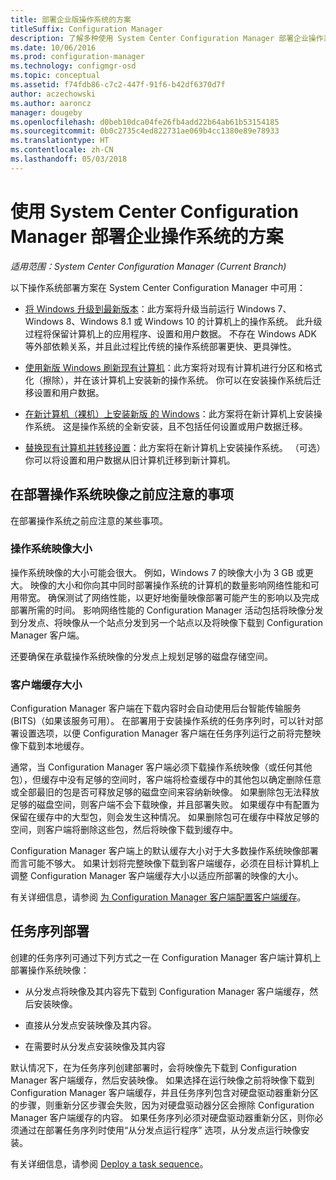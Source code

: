 ```yaml
---
title: 部署企业版操作系统的方案
titleSuffix: Configuration Manager
description: 了解多种使用 System Center Configuration Manager 部署企业操作系统的方案。
ms.date: 10/06/2016
ms.prod: configuration-manager
ms.technology: configmgr-osd
ms.topic: conceptual
ms.assetid: f74fdb86-c7c2-447f-91f6-b42df6370d7f
author: aczechowski
ms.author: aaroncz
manager: dougeby
ms.openlocfilehash: d0beb10dca04fe26fb4add22b64ab61b53154185
ms.sourcegitcommit: 0b0c2735c4ed822731ae069b4cc1380e89e78933
ms.translationtype: HT
ms.contentlocale: zh-CN
ms.lasthandoff: 05/03/2018
---
```

# <a name="scenarios-to-deploy-enterprise-operating-systems-with-system-center-configuration-manager"></a>使用 System Center Configuration Manager 部署企业操作系统的方案

*适用范围：System Center Configuration Manager (Current Branch)*

以下操作系统部署方案在 System Center Configuration Manager 中可用：  

-   [将 Windows 升级到最新版本](upgrade-windows-to-the-latest-version.md)：此方案将升级当前运行 Windows 7、Windows 8、Windows 8.1 或 Windows 10 的计算机上的操作系统。 此升级过程将保留计算机上的应用程序、设置和用户数据。 不存在 Windows ADK 等外部依赖关系，并且此过程比传统的操作系统部署更快、更具弹性。  

-   [使用新版 Windows 刷新现有计算机](refresh-an-existing-computer-with-a-new-version-of-windows.md)：此方案将对现有计算机进行分区和格式化（擦除），并在该计算机上安装新的操作系统。 你可以在安装操作系统后迁移设置和用户数据。  

-   [在新计算机（裸机）上安装新版 的 Windows](install-new-windows-version-new-computer-bare-metal.md)：此方案将在新计算机上安装操作系统。 这是操作系统的全新安装，且不包括任何设置或用户数据迁移。  

-   [替换现有计算机并转移设置](replace-an-existing-computer-and-transfer-settings.md)：此方案将在新计算机上安装操作系统。 （可选）你可以将设置和用户数据从旧计算机迁移到新计算机。  

## <a name="things-to-consider-before-you-deploy-operating-system-images"></a>在部署操作系统映像之前应注意的事项  
 在部署操作系统之前应注意的某些事项。  

### <a name="operating-system-image-size"></a>操作系统映像大小  
 操作系统映像的大小可能会很大。 例如，Windows 7 的映像大小为 3 GB 或更大。 映像的大小和你向其中同时部署操作系统的计算机的数量影响网络性能和可用带宽。 确保测试了网络性能，以更好地衡量映像部署可能产生的影响以及完成部署所需的时间。 影响网络性能的 Configuration Manager 活动包括将映像分发到分发点、将映像从一个站点分发到另一个站点以及将映像下载到 Configuration Manager 客户端。  

 还要确保在承载操作系统映像的分发点上规划足够的磁盘存储空间。  

### <a name="client-cache-size"></a>客户端缓存大小  
 Configuration Manager 客户端在下载内容时会自动使用后台智能传输服务 (BITS)（如果该服务可用）。 在部署用于安装操作系统的任务序列时，可以针对部署设置选项，以便 Configuration Manager 客户端在任务序列运行之前将完整映像下载到本地缓存。  

 通常，当 Configuration Manager 客户端必须下载操作系统映像（或任何其他包），但缓存中没有足够的空间时，客户端将检查缓存中的其他包以确定删除任意或全部最旧的包是否可释放足够的磁盘空间来容纳新映像。 如果删除包无法释放足够的磁盘空间，则客户端不会下载映像，并且部署失败。 如果缓存中有配置为保留在缓存中的大型包，则会发生这种情况。 如果删除包可在缓存中释放足够的空间，则客户端将删除这些包，然后将映像下载到缓存中。  

 Configuration Manager 客户端上的默认缓存大小对于大多数操作系统映像部署而言可能不够大。 如果计划将完整映像下载到客户端缓存，必须在目标计算机上调整 Configuration Manager 客户端缓存大小以适应所部署的映像的大小。  

 有关详细信息，请参阅 [为 Configuration Manager 客户端配置客户端缓存](../../core/clients/manage/manage-clients.md#BKMK_ClientCache)。  

## <a name="task-sequence-deployments"></a>任务序列部署  
 创建的任务序列可通过下列方式之一在 Configuration Manager 客户端计算机上部署操作系统映像：  

-   从分发点将映像及其内容先下载到 Configuration Manager 客户端缓存，然后安装映像。  

-   直接从分发点安装映像及其内容。  

-   在需要时从分发点安装映像及其内容  

 默认情况下，在为任务序列创建部署时，会将映像先下载到 Configuration Manager 客户端缓存，然后安装映像。 如果选择在运行映像之前将映像下载到 Configuration Manager 客户端缓存，并且任务序列包含对硬盘驱动器重新分区的步骤，则重新分区步骤会失败，因为对硬盘驱动器分区会擦除 Configuration Manager 客户端缓存的内容。 如果任务序列必须对硬盘驱动器重新分区，则你必须通过在部署任务序列时使用“从分发点运行程序”   选项，从分发点运行映像安装。  

 有关详细信息，请参阅 [Deploy a task sequence](manage-task-sequences-to-automate-tasks.md#BKMK_DeployTS)。  
